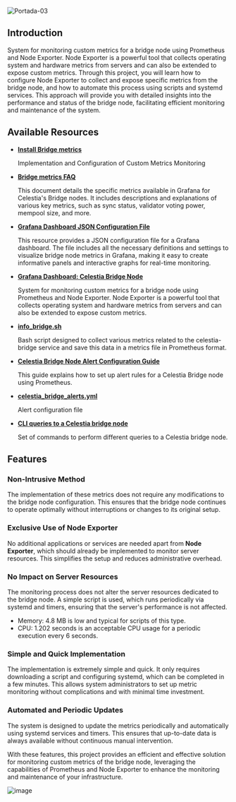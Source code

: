 ![Portada-03](https://github.com/Cumulo-pro/Celestia-monitoring/assets/2853158/e673b4a6-28ec-4488-9299-7ba238306145)

## Introduction 

System for monitoring custom metrics for a bridge node using Prometheus and Node Exporter. Node Exporter is a powerful tool that collects operating system and hardware metrics from servers and can also be extended to expose custom metrics. Through this project, you will learn how to configure Node Exporter to collect and expose specific metrics from the bridge node, and how to automate this process using scripts and systemd services. This approach will provide you with detailed insights into the performance and status of the bridge node, facilitating efficient monitoring and maintenance of the system.

## Available Resources

- **[Install Bridge metrics](https://github.com/Cumulo-pro/Celestia-monitoring/blob/main/bridge-monitor/install_bridge_metrics.md)**

  Implementation and Configuration of Custom Metrics Monitoring

- **[Bridge metrics FAQ](https://github.com/Cumulo-pro/Celestia-monitoring/blob/main/bridge-monitor/bridge_metrics.md)**

  This document details the specific metrics available in Grafana for Celestia's Bridge nodes. It includes descriptions and explanations of various key metrics, such as sync status, validator voting power, mempool size, and more.

- **[Grafana Dashboard JSON Configuration File](https://github.com/Cumulo-pro/Celestia-monitoring/blob/main/bridge-monitor/Celestia%20Bridge%20Node.json)**

  This resource provides a JSON configuration file for a Grafana dashboard. The file includes all the necessary definitions and settings to visualize bridge node metrics in Grafana, making it easy to create informative panels and interactive graphs for real-time monitoring.

- **[Grafana Dashboard: Celestia Bridge Node](https://grafana.com/grafana/dashboards/21178-celestia-bridge-node-v2/)**

  System for monitoring custom metrics for a bridge node using Prometheus and Node Exporter. Node Exporter is a powerful tool that collects operating system and hardware metrics from servers and can also be extended to expose custom metrics.

- **[info_bridge.sh](https://github.com/Cumulo-pro/Celestia-monitoring/blob/main/bridge-monitor/info_bridge.sh)**

  Bash script designed to collect various metrics related to the celestia-bridge service and save this data in a metrics file in Prometheus format.

- **[Celestia Bridge Node Alert Configuration Guide](https://github.com/Cumulo-pro/Celestia-monitoring/blob/main/bridge-monitor/alert_guide.md)**

  This guide explains how to set up alert rules for a Celestia Bridge node using Prometheus.

- **[celestia_bridge_alerts.yml](https://github.com/Cumulo-pro/Celestia-monitoring/blob/main/bridge-monitor/celestia_bridge_alerts.yml)**

  Alert configuration file

- **[CLI queries to a Celestia bridge node](https://github.com/Cumulo-pro/Celestia-monitoring/blob/main/bridge-monitor/bridge-queries.md)**

  Set of commands to perform different queries to a Celestia bridge node.

## Features

### Non-Intrusive Method

The implementation of these metrics does not require any modifications to the bridge node configuration. This ensures that the bridge node continues to operate optimally without interruptions or changes to its original setup.

### Exclusive Use of Node Exporter

No additional applications or services are needed apart from **Node Exporter**, which should already be implemented to monitor server resources. This simplifies the setup and reduces administrative overhead.

### No Impact on Server Resources

The monitoring process does not alter the server resources dedicated to the bridge node. A simple script is used, which runs periodically via systemd and timers, ensuring that the server's performance is not affected.
  - Memory: 4.8 MB is low and typical for scripts of this type.
  - CPU: 1.202 seconds is an acceptable CPU usage for a periodic execution every 6 seconds.

### Simple and Quick Implementation

The implementation is extremely simple and quick. It only requires downloading a script and configuring systemd, which can be completed in a few minutes. This allows system administrators to set up metric monitoring without complications and with minimal time investment.

### Automated and Periodic Updates

The system is designed to update the metrics periodically and automatically using systemd services and timers. This ensures that up-to-date data is always available without continuous manual intervention.

With these features, this project provides an efficient and effective solution for monitoring custom metrics of the bridge node, leveraging the capabilities of Prometheus and Node Exporter to enhance the monitoring and maintenance of your infrastructure.

![image](https://github.com/user-attachments/assets/7e44f352-9156-4b86-b118-3142504dff10)


